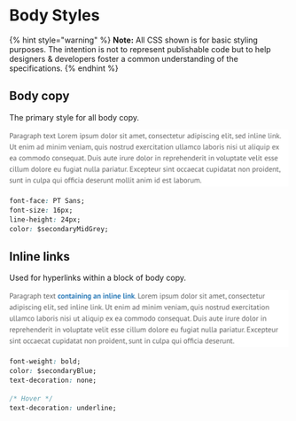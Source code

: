 # Body Styles

{% hint style="warning" %}
**Note:** All CSS shown is for basic styling purposes. The intention is not to represent publishable code but to help designers & developers foster a common understanding of the specifications.
{% endhint %}

## Body copy

The primary style for all body copy.

![](../../.gitbook/assets/body%20%281%29.png)

```css
font-face: PT Sans;
font-size: 16px;
line-height: 24px;
color: $secondaryMidGrey;
```

## Inline links

Used for hyperlinks within a block of body copy.

![](../../.gitbook/assets/inline-links.png)

```css
font-weight: bold;
color: $secondaryBlue;
text-decoration: none;

/* Hover */
text-decoration: underline;
```



